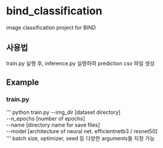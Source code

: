 # bind_classification
image classification project for BIND

## 사용법
train.py 실행 후, inference.py 실행하여 prediction csv 파일 생성

## Example
### train.py
'''
python train.py --img_dir [dataset directory] \
                --n_epochs [number of epochs] \
                --name [directory name for save files] \
                --model [architecture of neural net. efficientnetb3 / resnet50] \
'''
batch size, optimizer, seed 등 다양한 arguments들 지정 가능



